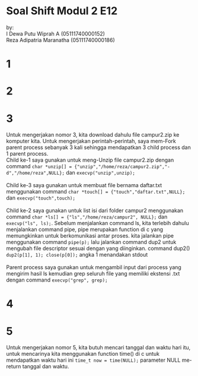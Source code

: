 # Soal Shift Modul 2 E12
by:<br/> 
I Dewa Putu Wiprah A      (05111740000152)<br/>
Reza Adipatria Maranatha  (05111740000186)
# 1

# 2

# 3
Untuk mengerjakan nomor 3, kita download dahulu file campur2.zip ke komputer kita. Untuk mengerjakan perintah-perintah, saya mem-Fork parent process sebanyak 3 kali sehingga mendapatkan 3 child process dan 1 parent process.<br/>
Child ke-1 saya gunakan untuk meng-Unzip file campur2.zip dengan command `char *unzip[] = {"unzip","/home/reza/campur2.zip","-d","/home/reza",NULL};` dan `execvp("unzip",unzip);`<br/><br/>
Child ke-3 saya gunakan untuk membuat file bernama daftar.txt menggunakan command `char *touch[] = {"touch","daftar.txt",NULL};
` dan `execvp("touch",touch);`<br/><br/>
Child ke-2 saya gunakan untuk list isi dari folder campur2 menggunakan command `char *ls[] = {"ls","/home/reza/campur2", NULL};` dan `execvp("ls", ls);`. Sebelum menjalankan command ls, kita terlebih dahulu menjalankan command pipe, pipe merupakan function di c yang memungkinkan untuk berkomunikasi antar proses. kita jalankan pipe menggunakan command `pipe(p);` lalu jalankan command dup2 untuk mengubah file descriptor sesuai dengan yang diinginkan. command dup2() `dup2(p[1], 1); close(p[0]);` angka 1 menandakan stdout <br/><br/>
Parent process saya gunakan untuk mengambil input dari process yang mengirim hasil ls kemudian grep seluruh file yang memiliki ekstensi .txt dengan command `execvp("grep", grep);`

# 4

# 5
Untuk mengerjakan nomor 5, kita butuh mencari tanggal dan waktu hari itu, untuk mencarinya kita menggunakan function time() di c untuk mendapatkan waktu hari ini `time_t now = time(NULL);` parameter NULL me-return tanggal dan waktu.
